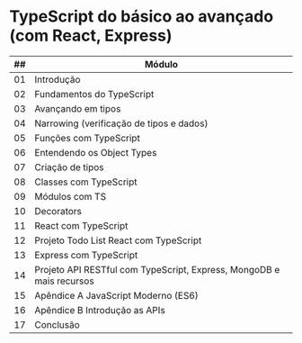 # TypeScript do básico ao avançado (com React, Express)

| ## | Módulo                                                               |
|----|----------------------------------------------------------------------|
| 01 | Introdução                                                           |
| 02 | Fundamentos do TypeScript                                            |
| 03 | Avançando em tipos                                                   |
| 04 | Narrowing (verificação de tipos e dados)                             |
| 05 | Funções com TypeScript                                               |
| 06 | Entendendo os Object Types                                           |
| 07 | Criação de tipos                                                     |
| 08 | Classes com TypeScript                                               |
| 09 | Módulos com TS                                                       |
| 10 | Decorators                                                           |
| 11 | React com TypeScript                                                 |
| 12 | Projeto Todo List React com TypeScript                               |
| 13 | Express com TypeScript                                               |
| 14 | Projeto API RESTful com TypeScript, Express, MongoDB e mais recursos |
| 15 | Apêndice A JavaScript Moderno (ES6)                                  |
| 16 | Apêndice B Introdução as APIs                                        |
| 17 | Conclusão                                                            |